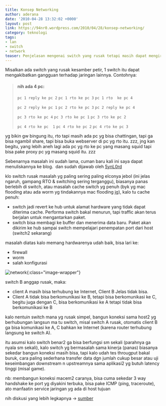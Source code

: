 ```yaml
---
title: Konsep Networking
author: aderana
date: '2010-04-28 13:32:02 +0000'
layout: post
link: https://94nr0.wordpress.com/2010/04/28/konsep-networking/
category: teknologi
tags:
- lan
- switch
- network
teaser: Penjelasan mengenai switch yang rusak tetapi masih dapat mengirim paket.
---
```


Misalkan ada switch yang rusak kesamber petir, 1 switch itu dapat mengakibatkan gangguan terhadap jaringan lainnya. Contohnya:

> #### nih ada 4 pc:
> 
> `pc 1 reply ke pc 2`
> `pc 1 rto ke pc 3`
> `pc 1 rto  ke pc 4`
> 
> `pc 2 reply ke pc 1`
> `pc 2 rto ke pc 3`
> `pc 2 reply ke pc 4`
> 
> `pc 3 rto ke pc 4`
> `pc 3 rto ke pc 1`
> `pc 3 rto ke pc 2`
> 
> `pc 4 rto ke pc  1`
> `pc 4 rto ke pc 2`
> `pc 4 rto ke pc 3`

yg bikin gw bingung itu, rto tapi masih ada pc yg bisa chattingan, tapi  ga bisa ngambil share, tapi bisa buka webserver di pc yg rto itu. zzz,  jng kan begitu, yang lebih aneh lagi ada pc yg rto ke pc yang masang  squid tapi bisa pake proxy pc yg masang squid itu. zzz

Sebenarnya masalah ini sudah lama, cuman baru kali ini saya dapat menuliskannya ke blog.  dan sudah dijawab oleh [5ynL0rd](http://depredac0de.net/discussion/memberlist.php?mode=viewprofile&u=2)

klo switch rusak masalah yg paling sering paling elconya jebol (ini  jelas ngaruh, gampang RTO & switching sering terganggu), biasanya  panas berlebih di switch, atau masalah cache switch yg penuh (byk yg mac  flooding atau ada worm yg tindakannya mac flooding jg), kalo tu cache  penuh:

* switch jadi revert ke hub untuk alamat hardware yang  tidak dapat diterima cache. Performa switch bakal menurun, tapi traffic  akan terus berjalan untuk mengantarkan paket.
* switch bisa membagi  ke buffer dan menerima data baru. Paket akan dikirim ke hub sampai  switch mempelajari penempatan port dari host (switch2 sekarang)

masalah  diatas kalo memang hardwarenya udah baik, bisa lari ke:
* firewall
* worm
* salah konfigurasi

![network](http://94nr0.files.wordpress.com/2010/04/code.jpg){:class="image-wrapper"}

switch B anggap  rusak, maka:
* client A masih bisa terhubung ke Internet, Client B  Jelas tidak bisa.
* Client A tidak bisa berkomunikasi ke B, tetapi  bisa berkomunikasi ke C, begitu juga dengan C, bisa berkomunikasi ke A  tetapi tidak bisa berkomunikasi ke B

kalo nentuin switch mana yg  rusak simpel, bangun koneksi sama host2 yg berhubungan langsun ma tu  switch, misal switch A rusak, otomatis client B ga bisa komunikasi ke A,  C bahkan ke Internet (karena router terhubung langsung ke switch A).

itu  asumsi kalo switch benar2 ga bisa berfungsi sm sekali (parahnya ga  nyala sm sekali), kalo switch yg bermasalah sama kinerja (panas)  biasanya sekedar bangun koneksi masih bisa, tapi kalo udah tes througput  bakal buruk, cara paling sederhana transfer data dgn jumlah cukup besar  atau uji keseimbangan downstream n upstreamnya sama aplikasi2 yg butuh  latency tinggi (misal game).

nb: membangun koneksi macem2 caranya,  bisa cuma sekedar 3 way handshake ke port yg diyakini terbuka, bisa  pake ICMP (ping, traceroute), ato manfaatin service jaringan yg ada di  host tujuan

nih diskusi yang lebih legkapnya -> [sumber](http://depredac0de.net/discussion/viewtopic.php?f=112&t=217&start=20)
